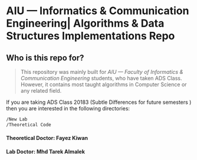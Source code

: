 # AIU — Informatics & Communication Engineering| Algorithms & Data Structures Implementations Repo

## Who is this repo for?
> This repository was mainly built for _AIU — Faculty of Informatics & Communication Engineering_ students, who have taken ADS Class.
> However, it contains most taught algorithms in Computer Science or any related field.

If you are taking ADS Class 20183 (Subtle Differences for future semesters ) then you are interested in the following directories:
```bash
/New Lab
/Theoretical Code
```


#### Theoretical Doctor: Fayez Kiwan ####
#### Lab Doctor: Mhd Tarek Almalek ####

